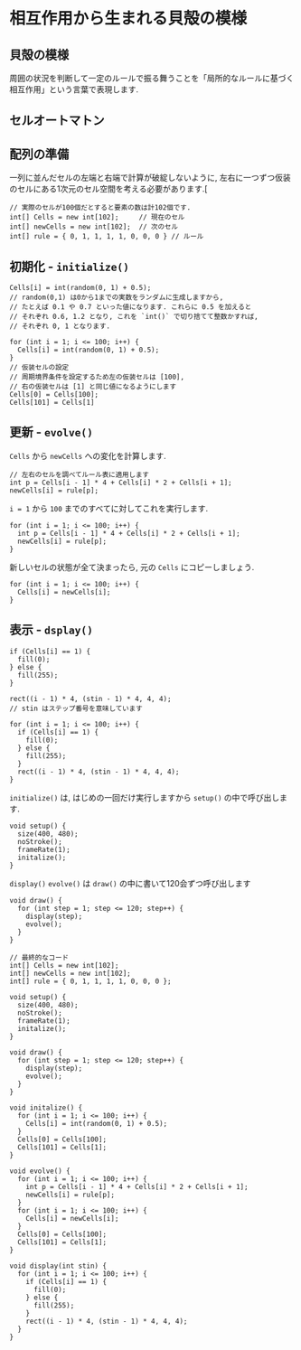 # 相互作用から生まれる貝殻の模様
## 貝殻の模様
周囲の状況を判断して一定のルールで振る舞うことを「局所的なルールに基づく相互作用」という言葉で表現します.

## セルオートマトン

## 配列の準備
一列に並んだセルの左端と右端で計算が破綻しないように, 左右に一つずつ仮装のセルにある1次元のセル空間を考える必要があります.[

```processing
// 実際のセルが100個だとすると要素の数は計102個です.
int[] Cells = new int[102];     // 現在のセル
int[] newCells = new int[102];  // 次のセル
int[] rule = { 0, 1, 1, 1, 1, 0, 0, 0 } // ルール
```

## 初期化 - `initialize()`

```processing
Cells[i] = int(random(0, 1) + 0.5);
// random(0,1) は0から1までの実数をランダムに生成しますから,
// たとえば 0.1 や 0.7 といった値になります. これらに 0.5 を加えると
// それぞれ 0.6, 1.2 となり, これを `int()` で切り捨てて整数かすれば,
// それぞれ 0, 1 となります.
```

```processing
for (int i = 1; i <= 100; i++) {
  Cells[i] = int(random(0, 1) + 0.5);
}
// 仮装セルの設定
// 周期境界条件を設定するため左の仮装セルは [100], 
// 右の仮装セルは [1] と同じ値になるようにします
Cells[0] = Cells[100];
Cells[101] = Cells[1]
```

## 更新 - `evolve()`
`Cells` から `newCells` への変化を計算します.

```processing
// 左右のセルを調べてルール表に適用します
int p = Cells[i - 1] * 4 + Cells[i] * 2 + Cells[i + 1];
newCells[i] = rule[p];
```
`i = 1` から `100` までのすべてに対してこれを実行します.
```processing
for (int i = 1; i <= 100; i++) {
  int p = Cells[i - 1] * 4 + Cells[i] * 2 + Cells[i + 1];
  newCells[i] = rule[p];
}
```

新しいセルの状態が全て決まったら, 元の `Cells` にコピーしましょう.
```processing
for (int i = 1; i <= 100; i++) {
  Cells[i] = newCells[i];
}
```

## 表示 - `dsplay()`

```processing
if (Cells[i] == 1) {
  fill(0);
} else {
  fill(255);
}
```

```processing
rect((i - 1) * 4, (stin - 1) * 4, 4, 4);
// stin はステップ番号を意味しています
```

```processing
for (int i = 1; i <= 100; i++) {
  if (Cells[i] == 1) {
    fill(0);
  } else {
    fill(255);
  }
  rect((i - 1) * 4, (stin - 1) * 4, 4, 4);
}
```

`initialize()` は, はじめの一回だけ実行しますから `setup()` の中で呼び出します.
```processing
void setup() {
  size(400, 480);
  noStroke();
  frameRate(1);
  initalize();
}
```

`display()` `evolve()` は `draw()` の中に書いて120会ずつ呼び出します

```processing
void draw() {
  for (int step = 1; step <= 120; step++) {
    display(step);
    evolve();
  }
}
```

```processing
// 最終的なコード
int[] Cells = new int[102];
int[] newCells = new int[102];
int[] rule = { 0, 1, 1, 1, 1, 0, 0, 0 };

void setup() {
  size(400, 480);
  noStroke();
  frameRate(1);
  initalize();
}

void draw() {
  for (int step = 1; step <= 120; step++) {
    display(step);
    evolve();
  }
}

void initalize() {
  for (int i = 1; i <= 100; i++) {
    Cells[i] = int(random(0, 1) + 0.5);
  }
  Cells[0] = Cells[100];
  Cells[101] = Cells[1];
}

void evolve() {
  for (int i = 1; i <= 100; i++) {
    int p = Cells[i - 1] * 4 + Cells[i] * 2 + Cells[i + 1];
    newCells[i] = rule[p];
  }
  for (int i = 1; i <= 100; i++) {
    Cells[i] = newCells[i];
  }
  Cells[0] = Cells[100];
  Cells[101] = Cells[1];
}

void display(int stin) {
  for (int i = 1; i <= 100; i++) {
    if (Cells[i] == 1) {
      fill(0);
    } else {
      fill(255);
    }
    rect((i - 1) * 4, (stin - 1) * 4, 4, 4);
  }
}
```
